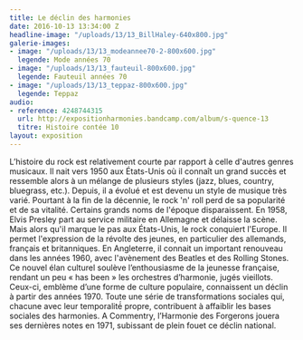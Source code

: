 ```yaml
---
title: Le déclin des harmonies
date: 2016-10-13 13:34:00 Z
headline-image: "/uploads/13/13_BillHaley-640x800.jpg"
galerie-images:
- image: "/uploads/13/13_modeannee70-2-800x600.jpg"
  legende: Mode années 70
- image: "/uploads/13/13_fauteuil-800x600.jpg"
  legende: Fauteuil années 70
- image: "/uploads/13/13_teppaz-800x600.jpg"
  legende: Teppaz
audio:
- reference: 4248744315
  url: http://expositionharmonies.bandcamp.com/album/s-quence-13
  titre: Histoire contée 10
layout: exposition
---
```


L’histoire du rock est relativement courte par rapport à celle d'autres genres musicaux. Il nait vers 1950 aux États-Unis où il connaît un grand succès et ressemble alors à un mélange de plusieurs styles (jazz, blues, country, bluegrass, etc.). Depuis, il a évolué et est devenu un style de musique très varié. Pourtant à la fin de la décennie, le rock 'n' roll perd de sa popularité et de sa vitalité. Certains grands noms de l'époque disparaissent. En 1958, Elvis Presley part au service militaire en Allemagne et délaisse la scène.
Mais alors qu'il marque le pas aux États-Unis, le rock conquiert l'Europe. Il permet l'expression de la révolte des jeunes, en particulier des allemands, français et britanniques. En Angleterre, il connait un important renouveau dans les années 1960, avec l'avènement des Beatles et des Rolling Stones. Ce nouvel élan culturel soulève l’enthousiasme de la jeunesse française, rendant un peu « has been » les orchestres d’harmonie, jugés vieillots. Ceux-ci, emblème d’une forme de culture populaire, connaissent un déclin à partir des années 1970. Toute une série de transformations sociales qui, chacune avec leur temporalité́ propre, contribuent à affaiblir les bases sociales des harmonies. A Commentry, l’Harmonie des Forgerons jouera ses dernières notes en 1971, subissant de plein fouet ce déclin national.
